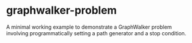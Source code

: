 # graphwalker-problem
A minimal working example to demonstrate a GraphWalker problem involving programmatically setting a path generator and
a stop condition.
